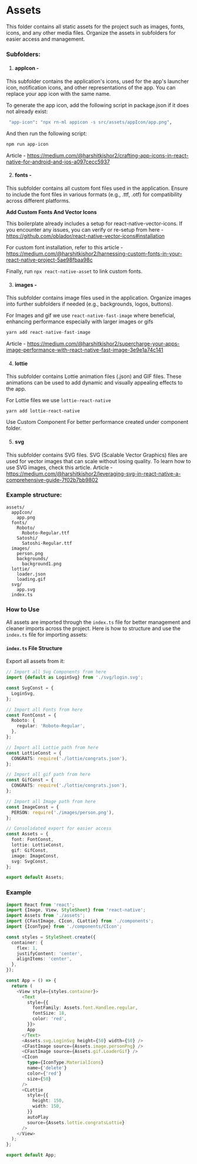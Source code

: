 # Assets

This folder contains all static assets for the project such as images, fonts, icons, and any other media files. Organize the assets in subfolders for easier access and management.

### Subfolders:

1. #### **appIcon** -

This subfolder contains the application's icons, used for the app's launcher icon, notification icons, and other representations of the app. You can replace your app icon with the same name.

To generate the app icon, add the following script in package.json if it does not already exist:

```sh
 "app-icon": "npx rn-ml appicon -s src/assets/appIcon/app.png",
```

And then run the following script:

```sh
npm run app-icon
```

Article - https://medium.com/@harshitkishor2/crafting-app-icons-in-react-native-for-android-and-ios-a097cecc5937

2. #### **fonts** -

This subfolder contains all custom font files used in the application. Ensure to include the font files in various formats (e.g., .ttf, .otf) for compatibility across different platforms.

**Add Custom Fonts And Vector Icons**

This boilerplate already includes a setup for react-native-vector-icons. If you encounter any issues, you can verify or re-setup from here -
https://github.com/oblador/react-native-vector-icons#installation

For custom font installation, refer to this article -
https://medium.com/@harshitkishor2/harnessing-custom-fonts-in-your-react-native-project-5ae98fbaa98c

Finally, run `npx react-native-asset` to link custom fonts.

3. #### **images** -

This subfolder contains image files used in the application. Organize images into further subfolders if needed (e.g., backgrounds, logos, buttons).

For Images and gif we use `react-native-fast-image` where beneficial, enhancing performance especially with larger images or gifs

```javascript
yarn add react-native-fast-image
```

Article - https://medium.com/@harshitkishor2/supercharge-your-apps-image-performance-with-react-native-fast-image-3e9e1a74c141

4. #### **lottie**

This subfolder contains Lottie animation files (.json) and GIF files. These animations can be used to add dynamic and visually appealing effects to the app.

For Lottie files we use `lottie-react-native`

    yarn add lottie-react-native

Use Custom Component For better performance created under component folder.

5. #### **svg**

This subfolder contains SVG files. SVG (Scalable Vector Graphics) files are used for vector images that can scale without losing quality.
To learn how to use SVG images, check this article.
Article - https://medium.com/@harshitkishor2/leveraging-svg-in-react-native-a-comprehensive-guide-7f02b7bb9802

### Example structure:

    assets/
      appIcon/
        app.png
      fonts/
        Roboto/
          Roboto-Regular.ttf
        Satoshi/
          Satoshi-Regular.ttf
      images/
        person.png
        backgrounds/
          background1.png
      lottie/
        loader.json
        loading.gif
      svg/
        app.svg
      index.ts

### How to Use

All assets are imported through the `index.ts` file for better management and cleaner imports across the project. Here is how to structure and use the `index.ts` file for importing assets:

#### `index.ts` File Structure

Export all assets from it:

```typescript
// Import all Svg Components from here
import {default as LoginSvg} from './svg/login.svg';

const SvgConst = {
  LoginSvg,
};

// Import all Fonts from here
const FontConst = {
  Roboto: {
    regular: 'Roboto-Regular',
  },
};

// Import all Lottie path from here
const LottieConst = {
  CONGRATS: require('./lottie/congrats.json'),
};

// Import all gif path from here
const GifConst = {
  CONGRATS: require('./lottie/congrats.json'),
};

// Import all Image path from here
const ImageConst = {
  PERSON: require('./images/person.png'),
};

// Consolidated export for easier access
const Assets = {
  font: FontConst,
  lottie: LottieConst,
  gif: GifConst,
  image: ImageConst,
  svg: SvgConst,
};

export default Assets;
```

### Example

```typescript
import React from 'react';
import {Image, View, StyleSheet} from 'react-native';
import Assets from './assets';
import {CFastImage, CIcon, CLottie} from './components';
import {IconType} from './components/CIcon';

const styles = StyleSheet.create({
  container: {
    flex: 1,
    justifyContent: 'center',
    alignItems: 'center',
  },
});

const App = () => {
  return (
    <View style={styles.container}>
      <Text
        style={{
          fontFamily: Assets.font.Handlee.regular,
          fontSize: 18,
          color: 'red',
        }}>
        App
      </Text>
      <Assets.svg.LoginSvg height={50} width={50} />
      <CFastImage source={Assets.image.personPng} />
      <CFastImage source={Assets.gif.LoaderGif} />
      <CIcon
        type={IconType.MaterialIcons}
        name={'delete'}
        color={'red'}
        size={50}
      />
      <CLottie
        style={{
          height: 150,
          width: 150,
        }}
        autoPlay
        source={Assets.lottie.congratsLottie}
      />
    </View>
  );
};

export default App;
```
